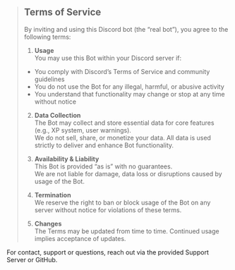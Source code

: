 > ## Terms of Service
>
> By inviting and using this Discord bot (the “real bot”), you agree to the following terms:
>
> 1. **Usage**  
> You may use this Bot within your Discord server if:
> - You comply with Discord’s Terms of Service and community guidelines  
> - You do not use the Bot for any illegal, harmful, or abusive activity  
> - You understand that functionality may change or stop at any time without notice  
>
> 2. **Data Collection**  
> The Bot may collect and store essential data for core features (e.g., XP system, user warnings).  
> We do not sell, share, or monetize your data. All data is used strictly to deliver and enhance Bot functionality.  
>
> 3. **Availability & Liability**  
> This Bot is provided “as is” with no guarantees.  
> We are not liable for damage, data loss or disruptions caused by usage of the Bot.  
>
> 4. **Termination**  
> We reserve the right to ban or block usage of the Bot on any server without notice for violations of these terms.
>
> 5. **Changes**  
> The Terms may be updated from time to time. Continued usage implies acceptance of updates.

For contact, support or questions, reach out via the provided Support Server or GitHub.
